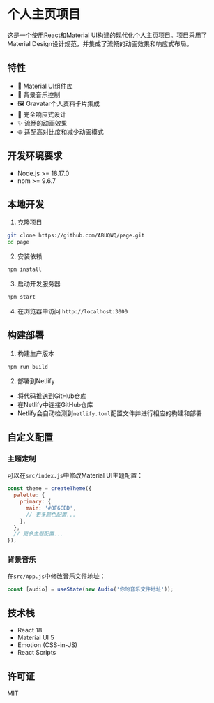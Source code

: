 # 个人主页项目

这是一个使用React和Material UI构建的现代化个人主页项目。项目采用了Material Design设计规范，并集成了流畅的动画效果和响应式布局。

## 特性

- 🎨 Material UI组件库
- 🎵 背景音乐控制
- 🖼️ Gravatar个人资料卡片集成
- 📱 完全响应式设计
- ✨ 流畅的动画效果
- 🌐 适配高对比度和减少动画模式

## 开发环境要求

- Node.js >= 18.17.0
- npm >= 9.6.7

## 本地开发

1. 克隆项目
```bash
git clone https://github.com/ABUQWQ/page.git
cd page
```

2. 安装依赖
```bash
npm install
```

3. 启动开发服务器
```bash
npm start
```

4. 在浏览器中访问 `http://localhost:3000`

## 构建部署

1. 构建生产版本
```bash
npm run build
```

2. 部署到Netlify
- 将代码推送到GitHub仓库
- 在Netlify中连接GitHub仓库
- Netlify会自动检测到`netlify.toml`配置文件并进行相应的构建和部署

## 自定义配置

### 主题定制

可以在`src/index.js`中修改Material UI主题配置：

```javascript
const theme = createTheme({
  palette: {
    primary: {
      main: '#0F6CBD',
      // 更多颜色配置...
    },
  },
  // 更多主题配置...
});
```

### 背景音乐

在`src/App.js`中修改音乐文件地址：

```javascript
const [audio] = useState(new Audio('你的音乐文件地址'));
```

## 技术栈

- React 18
- Material UI 5
- Emotion (CSS-in-JS)
- React Scripts

## 许可证

MIT
